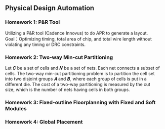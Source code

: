 ## Physical Design Automation

### Homework 1: P&R Tool
Utilizing a P&R tool (Cadence Innovus) to do APR to generate a layout.
Goal：Optimizing timing, total area of chip, and total wire length without violating any timing or DRC constraints.
### Homework 2: Two-way Min-cut Partitioning
Let 𝑪 be a set of cells and 𝑵 be a set of nets. Each net connects a subset of cells. The two-way min-cut partitioning problem is to partition the cell set into two disjoint groups 𝑨 and 𝑩, where each group of cells is put in a different die. The 
cost of a two-way partitioning is measured by the cut size, which is the number of nets having cells in both groups.

### Homework 3: Fixed-outline Floorplanning with Fixed and Soft Modules 

### Homework 4: Global Placement 
